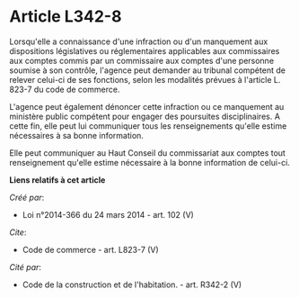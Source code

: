 # Article L342-8

Lorsqu'elle a connaissance d'une infraction ou d'un manquement aux dispositions législatives ou réglementaires applicables
aux commissaires aux comptes commis par un commissaire aux comptes d'une personne soumise à son contrôle, l'agence peut
demander au tribunal compétent de relever celui-ci de ses fonctions, selon les modalités prévues à l'article L. 823-7 du code
de commerce. 

L'agence peut également dénoncer cette infraction ou ce manquement au ministère public compétent pour engager des poursuites
disciplinaires. A cette fin, elle peut lui communiquer tous les renseignements qu'elle estime nécessaires à sa bonne
information. 

Elle peut communiquer au Haut Conseil du commissariat aux comptes tout renseignement qu'elle estime nécessaire à la bonne
information de celui-ci.

**Liens relatifs à cet article**

_Créé par_:

  - Loi n°2014-366 du 24 mars 2014 - art. 102 (V)

_Cite_:

  - Code de commerce - art. L823-7 (V)

_Cité par_:

  - Code de la construction et de l'habitation. - art. R342-2 (V)
